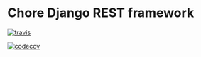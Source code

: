 # Chore Django REST framework

[![travis](https://travis-ci.com/tsuyukimakoto/chore_drf.svg?branch=master)](https://travis-ci.com/tsuyukimakoto/chore_drf)

[![codecov](https://codecov.io/gh/tsuyukimakoto/chore_drf/branch/master/graph/badge.svg)](https://codecov.io/gh/tsuyukimakoto/chore_drf)